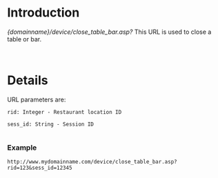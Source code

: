 # Introduction #

_{domainname}/device/close\_table\_bar.asp?_
This URL is used to close a table or bar.

<br>

<h1>Details</h1>

URL parameters are:<br>
<pre><code>rid: Integer - Restaurant location ID<br>
sess_id: String - Session ID<br>
</code></pre>

<h3>Example</h3>
<pre><code>http://www.mydomainname.com/device/close_table_bar.asp?rid=123&amp;sess_id=12345<br>
</code></pre>